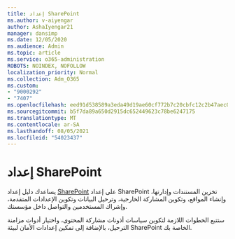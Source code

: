 ```yaml
---
title: إعداد SharePoint
ms.author: v-aiyengar
author: AshaIyengar21
manager: dansimp
ms.date: 12/05/2020
ms.audience: Admin
ms.topic: article
ms.service: o365-administration
ROBOTS: NOINDEX, NOFOLLOW
localization_priority: Normal
ms.collection: Adm_O365
ms.custom:
- "9000292"
- "7407"
ms.openlocfilehash: eed91d538589a3eda49d19ae60cf772b7c20cbfc12c2b47aec0bb313ebd73e00
ms.sourcegitcommit: b5f7da89a650d2915dc652449623c78be6247175
ms.translationtype: MT
ms.contentlocale: ar-SA
ms.lasthandoff: 08/05/2021
ms.locfileid: "54023437"
---
```

# <a name="set-up-sharepoint"></a>إعداد SharePoint

يساعدك دليل إعداد [SharePoint](https://go.microsoft.com/fwlink/?linkid=2071425) على إعداد SharePoint تخزين المستندات وإدارتها، وإنشاء المواقع، وتكوين المشاركة الخارجية، وترحيل البيانات وتكوين الإعدادات المتقدمة، وإشراك المستخدمين والتواصل داخل مؤسستك.

ستتبع الخطوات اللازمة لتكوين سياسات أذونات مشاركة المحتوى، واختيار أدوات مزامنة الترحيل، بالإضافة إلى تمكين إعدادات الأمان لبيئة SharePoint الخاصة بك.
